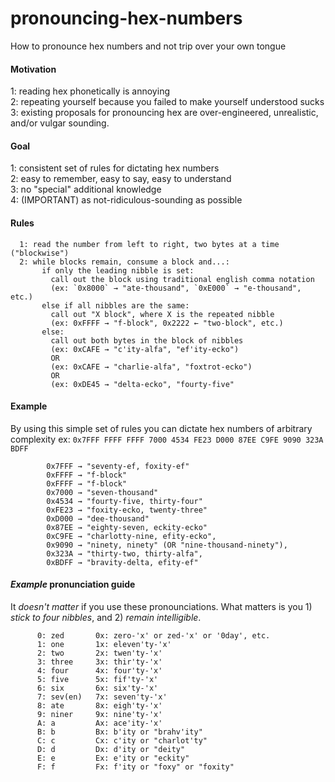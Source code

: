 # pronouncing-hex-numbers
How to pronounce hex numbers and not trip over your own tongue

#### Motivation
  1: reading hex phonetically is annoying  
  2: repeating yourself because you failed to make yourself understood sucks
  3: existing proposals for pronouncing hex are over-engineered, unrealistic, and/or vulgar sounding.

#### Goal 
  1: consistent set of rules for dictating hex numbers  
  2: easy to remember, easy to say, easy to understand  
  3: no "special" additional knowledge  
  4: (IMPORTANT) as not-ridiculous-sounding as possible  

#### Rules
```
  1: read the number from left to right, two bytes at a time ("blockwise")
  2: while blocks remain, consume a block and...:
       if only the leading nibble is set:
         call out the block using traditional english comma notation
         (ex: `0x8000` → "ate-thousand", `0xE000` → "e-thousand", etc.)
       else if all nibbles are the same:
         call out "X block", where X is the repeated nibble
         (ex: 0xFFFF → "f-block", 0x2222 ← "two-block", etc.)
       else:
         call out both bytes in the block of nibbles
         (ex: 0xCAFE → "c'ity-alfa", "ef'ity-ecko")
         OR
         (ex: 0xCAFE → "charlie-alfa", "foxtrot-ecko")
         OR
         (ex: 0xDE45 → "delta-ecko", "fourty-five"
```

#### Example
  By using this simple set of rules you can dictate hex numbers of arbitrary complexity 
    ex: `0x7FFF FFFF FFFF 7000 4534 FE23 D000 87EE C9FE 9090 323A BDFF`

```
        0x7FFF → "seventy-ef, foxity-ef"
        0xFFFF → "f-block" 
        0xFFFF → "f-block" 
        0x7000 → "seven-thousand" 
        0x4534 → "fourty-five, thirty-four"
        0xFE23 → "foxity-ecko, twenty-three"
        0xD000 → "dee-thousand"
        0x87EE → "eighty-seven, eckity-ecko"
        0xC9FE → "charlotty-nine, efity-ecko",
        0x9090 → "ninety, ninety" (OR "nine-thousand-ninety"),
        0x323A → "thirty-two, thirty-alfa",
        0xBDFF → "bravity-delta, efity-ef"
```

#### _Example_ pronunciation guide
  It *doesn't matter* if you use these pronounciations. 
  What matters is you 1) *stick to four nibbles*, and 2) *remain intelligible*.

```
      0: zed       0x: zero-'x' or zed-'x' or '0day', etc.
      1: one       1x: eleven'ty-'x'
      2: two       2x: twen'ty-'x'
      3: three     3x: thir'ty-'x'
      4: four      4x: four'ty-'x'
      5: five      5x: fif'ty-'x'
      6: six       6x: six'ty-'x'
      7: sev(en)   7x: seven'ty-'x'
      8: ate       8x: eigh'ty-'x'
      9: niner     9x: nine'ty-'x'
      A: a         Ax: ace'ity-'x'
      B: b         Bx: b'ity or "brahv'ity" 
      C: c         Cx: c'ity or "charlot'ty" 
      D: d         Dx: d'ity or "deity"
      E: e         Ex: e'ity or "eckity"
      F: f         Fx: f'ity or "foxy" or "foxity"
```
